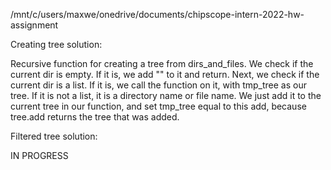 /mnt/c/users/maxwe/onedrive/documents/chipscope-intern-2022-hw-assignment

Creating tree solution:

Recursive function for creating a tree from dirs_and_files.
We check if the current dir is empty. If it is, we add "<Empty>" to it and return.
Next, we check if the current dir is a list. If it is, we call the function on it, with tmp_tree as our tree.
If it is not a list, it is a directory name or file name. We just add it to the current tree in our function, and set tmp_tree equal to this add, because tree.add returns the tree that was added.

Filtered tree solution:

IN PROGRESS